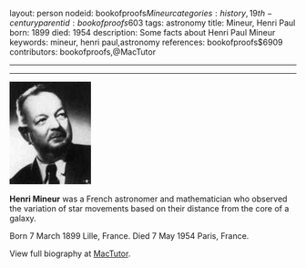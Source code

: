 layout: person
nodeid: bookofproofs$Mineur
categories: history,19th-century
parentid: bookofproofs$603
tags: astronomy
title: Mineur, Henri Paul
born: 1899
died: 1954
description: Some facts about Henri Paul Mineur
keywords: mineur, henri paul,astronomy
references: bookofproofs$6909
contributors: bookofproofs,@MacTutor

---


---

![Mineur.jpg](https://github.com/bookofproofs/bookofproofs.github.io/blob/main/_sources/_assets/images/portraits/Mineur.jpg?raw=true)

**Henri Mineur** was a French astronomer and mathematician who observed the variation of star movements based on their distance from the core of a galaxy.

Born 7 March 1899 Lille, France. Died 7 May 1954 Paris, France.


View full biography at [MacTutor](https://mathshistory.st-andrews.ac.uk/Biographies/Mineur/).